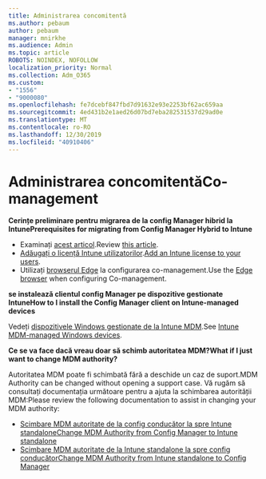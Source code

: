 ```yaml
---
title: Administrarea concomitentă
ms.author: pebaum
author: pebaum
manager: mnirkhe
ms.audience: Admin
ms.topic: article
ROBOTS: NOINDEX, NOFOLLOW
localization_priority: Normal
ms.collection: Adm_O365
ms.custom:
- "1556"
- "9000080"
ms.openlocfilehash: fe7dcebf847fbd7d91632e93e2253bf62ac659aa
ms.sourcegitcommit: 4ed431b2e1aed26d07bd7eba282531537d29ad0e
ms.translationtype: MT
ms.contentlocale: ro-RO
ms.lasthandoff: 12/30/2019
ms.locfileid: "40910406"
---
```

# <a name="co-management"></a><span data-ttu-id="0d19f-102">Administrarea concomitentă</span><span class="sxs-lookup"><span data-stu-id="0d19f-102">Co-management</span></span>

<span data-ttu-id="0d19f-103">**Cerințe preliminare pentru migrarea de la config Manager hibrid la Intune**</span><span class="sxs-lookup"><span data-stu-id="0d19f-103">**Prerequisites for migrating from Config Manager Hybrid to Intune**</span></span>

- <span data-ttu-id="0d19f-104">Examinați [acest articol](https://docs.microsoft.com/sccm/mdm/deploy-use/migrate-hybridmdm-to-intunesa).</span><span class="sxs-lookup"><span data-stu-id="0d19f-104">Review [this article](https://docs.microsoft.com/sccm/mdm/deploy-use/migrate-hybridmdm-to-intunesa).</span></span>
- <span data-ttu-id="0d19f-105">[Adăugați o licență Intune utilizatorilor](https://docs.microsoft.com/intune/licenses-assign).</span><span class="sxs-lookup"><span data-stu-id="0d19f-105">[Add an Intune license to your users](https://docs.microsoft.com/intune/licenses-assign).</span></span>
- <span data-ttu-id="0d19f-106">Utilizați [browserul Edge](https://www.microsoft.com/windows/microsoft-edge) la configurarea co-management.</span><span class="sxs-lookup"><span data-stu-id="0d19f-106">Use the [Edge browser](https://www.microsoft.com/windows/microsoft-edge) when configuring Co-management.</span></span>

<span data-ttu-id="0d19f-107">**se instalează clientul config Manager pe dispozitive gestionate Intune**</span><span class="sxs-lookup"><span data-stu-id="0d19f-107">**How to I install the Config Manager client on Intune-managed devices**</span></span>

<span data-ttu-id="0d19f-108">Vedeți [dispozitivele Windows gestionate de la Intune MDM](https://docs.microsoft.com/sccm/core/clients/deploy/deploy-clients-to-windows-computers#bkmk_mdm).</span><span class="sxs-lookup"><span data-stu-id="0d19f-108">See [Intune MDM-managed Windows devices](https://docs.microsoft.com/sccm/core/clients/deploy/deploy-clients-to-windows-computers#bkmk_mdm).</span></span>

<span data-ttu-id="0d19f-109">**Ce se va face dacă vreau doar să schimb autoritatea MDM?**</span><span class="sxs-lookup"><span data-stu-id="0d19f-109">**What if I just want to change MDM authority?**</span></span>

<span data-ttu-id="0d19f-110">Autoritatea MDM poate fi schimbată fără a deschide un caz de suport.</span><span class="sxs-lookup"><span data-stu-id="0d19f-110">MDM Authority can be changed without opening a support case.</span></span> <span data-ttu-id="0d19f-111">Vă rugăm să consultați documentația următoare pentru a ajuta la schimbarea autorității MDM:</span><span class="sxs-lookup"><span data-stu-id="0d19f-111">Please review the following documentation to assist in changing your MDM authority:</span></span>
- [<span data-ttu-id="0d19f-112">Scimbare MDM autoritate de la config conducător la spre Intune standalone</span><span class="sxs-lookup"><span data-stu-id="0d19f-112">Change MDM Authority from Config Manager to Intune standalone</span></span>](https://docs.microsoft.com/sccm/mdm/deploy-use/migrate-change-mdm-authority)
- [<span data-ttu-id="0d19f-113">Scimbare MDM autoritate de la Intune standalone la spre config conducător</span><span class="sxs-lookup"><span data-stu-id="0d19f-113">Change MDM Authority from Intune standalone to Config Manager</span></span>](https://docs.microsoft.com/intune-classic/deploy-use/prerequisites-for-enrollment#what-to-do-if-you-choose-the-wrong-mdm-authority-setting)